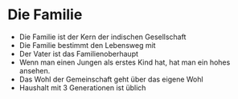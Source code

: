 # Die Familie

- Die Familie ist der Kern der indischen Gesellschaft
- Die Familie bestimmt den Lebensweg mit
- Der Vater ist das Familienoberhaupt
- Wenn man einen Jungen als erstes Kind hat, hat man ein hohes ansehen.
- Das Wohl der Gemeinschaft geht über das eigene Wohl
- Haushalt mit 3 Generationen ist üblich